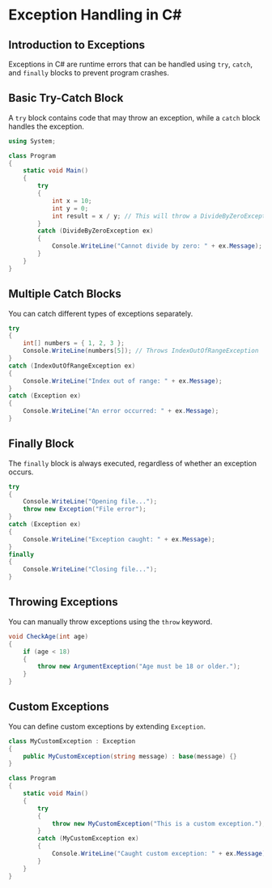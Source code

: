 # Exception Handling in C#

## Introduction to Exceptions
Exceptions in C# are runtime errors that can be handled using `try`, `catch`, and `finally` blocks to prevent program crashes.

## Basic Try-Catch Block
A `try` block contains code that may throw an exception, while a `catch` block handles the exception.
```csharp
using System;

class Program
{
    static void Main()
    {
        try
        {
            int x = 10;
            int y = 0;
            int result = x / y; // This will throw a DivideByZeroException
        }
        catch (DivideByZeroException ex)
        {
            Console.WriteLine("Cannot divide by zero: " + ex.Message);
        }
    }
}
```

## Multiple Catch Blocks
You can catch different types of exceptions separately.
```csharp
try
{
    int[] numbers = { 1, 2, 3 };
    Console.WriteLine(numbers[5]); // Throws IndexOutOfRangeException
}
catch (IndexOutOfRangeException ex)
{
    Console.WriteLine("Index out of range: " + ex.Message);
}
catch (Exception ex)
{
    Console.WriteLine("An error occurred: " + ex.Message);
}
```

## Finally Block
The `finally` block is always executed, regardless of whether an exception occurs.
```csharp
try
{
    Console.WriteLine("Opening file...");
    throw new Exception("File error");
}
catch (Exception ex)
{
    Console.WriteLine("Exception caught: " + ex.Message);
}
finally
{
    Console.WriteLine("Closing file...");
}
```

## Throwing Exceptions
You can manually throw exceptions using the `throw` keyword.
```csharp
void CheckAge(int age)
{
    if (age < 18)
    {
        throw new ArgumentException("Age must be 18 or older.");
    }
}
```

## Custom Exceptions
You can define custom exceptions by extending `Exception`.
```csharp
class MyCustomException : Exception
{
    public MyCustomException(string message) : base(message) {}
}

class Program
{
    static void Main()
    {
        try
        {
            throw new MyCustomException("This is a custom exception.");
        }
        catch (MyCustomException ex)
        {
            Console.WriteLine("Caught custom exception: " + ex.Message);
        }
    }
}
```
